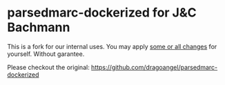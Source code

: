 # parsedmarc-dockerized for J&C Bachmann

This is a fork for our internal uses.
You may apply [some or all changes](https://github.com/dragoangel/parsedmarc-dockerized/compare/master...jcbachmann:parsedmarc-dockerized:jcb) for yourself. Without garantee.

Please checkout the original: https://github.com/dragoangel/parsedmarc-dockerized
